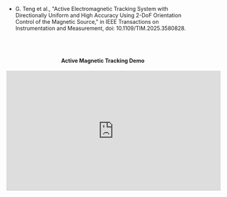 - G. Teng et al., "Active Electromagnetic Tracking System with Directionally Uniform and High Accuracy Using 2-DoF Orientation Control of the Magnetic Source," in IEEE Transactions on Instrumentation and Measurement, doi: 10.1109/TIM.2025.3580828. 
  
<br>
</br>

<div style="text-align: center;">
    <h4>Active Magnetic Tracking Demo</h4>
</div>


<iframe width="560" height="315" src="https://www.youtube.com/embed/JWo8pzJ2kVc?autoplay=1" frameborder="0" allowfullscreen></iframe>
